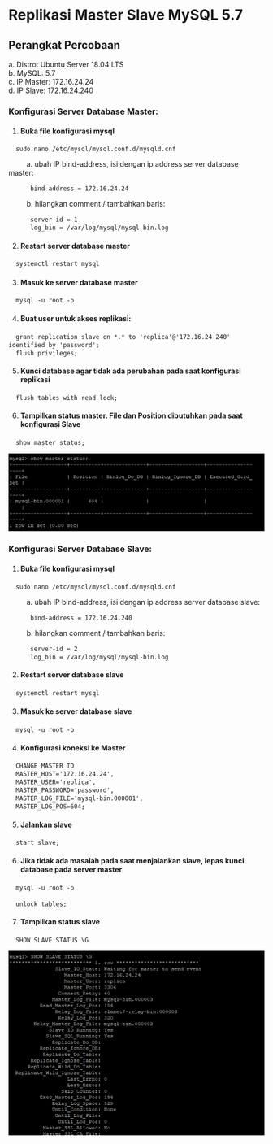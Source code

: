 # Replikasi Master Slave MySQL 5.7

## Perangkat Percobaan
a. Distro: Ubuntu Server 18.04 LTS <br />
b. MySQL: 5.7 <br />
c. IP Master: 172.16.24.24 <br />
d. IP Slave: 172.16.24.240 

### Konfigurasi Server Database Master:
1. #### Buka file konfigurasi mysql
```nano
  sudo nano /etc/mysql/mysql.conf.d/mysqld.cnf
```
&nbsp;&nbsp;&nbsp;&nbsp;&nbsp;&nbsp;&nbsp;&nbsp; a. ubah IP bind-address, isi dengan ip address server database master:
```nano
      bind-address = 172.16.24.24
```
&nbsp;&nbsp;&nbsp;&nbsp;&nbsp;&nbsp;&nbsp;&nbsp; b. hilangkan comment / tambahkan baris:
```vim
      server-id = 1
      log_bin = /var/log/mysql/mysql-bin.log
```

2. #### Restart server database master
```sh
  systemctl restart mysql
```

3. #### Masuk ke server database master
```mysql
  mysql -u root -p
```

4. #### Buat user untuk akses replikasi:
```mysql
  grant replication slave on *.* to 'replica'@'172.16.24.240' identified by 'password';
  flush privileges;
```

5. #### Kunci database agar tidak ada perubahan pada saat konfigurasi replikasi
```mysql
  flush tables with read lock;
```

6. #### Tampilkan status master. File dan Position dibutuhkan pada saat konfigurasi Slave
```mysql
  show master status;
```

![alt text](./show-master.png)

### Konfigurasi Server Database Slave:
1. #### Buka file konfigurasi mysql
```nano
  sudo nano /etc/mysql/mysql.conf.d/mysqld.cnf
```
&nbsp;&nbsp;&nbsp;&nbsp;&nbsp;&nbsp;&nbsp;&nbsp; a. ubah IP bind-address, isi dengan ip address server database slave:
```nano
      bind-address = 172.16.24.240
```
&nbsp;&nbsp;&nbsp;&nbsp;&nbsp;&nbsp;&nbsp;&nbsp; b. hilangkan comment / tambahkan baris:
```vim
      server-id = 2
      log_bin = /var/log/mysql/mysql-bin.log
```

2. #### Restart server database slave
```sh
  systemctl restart mysql
```

3. #### Masuk ke server database slave
```mysql
  mysql -u root -p
```

4. #### Konfigurasi koneksi ke Master
```mysql
  CHANGE MASTER TO
  MASTER_HOST='172.16.24.24',
  MASTER_USER='replica',
  MASTER_PASSWORD='password',
  MASTER_LOG_FILE='mysql-bin.000001',
  MASTER_LOG_POS=604;
```

5. #### Jalankan slave
```mysql
  start slave;
```

6. #### Jika tidak ada masalah pada saat menjalankan slave, lepas kunci database pada server master
```mysql
  mysql -u root -p
 
  unlock tables;
```

7. #### Tampilkan status slave
```mysql
  SHOW SLAVE STATUS \G
```

![alt text](./show-running-slave.png)



